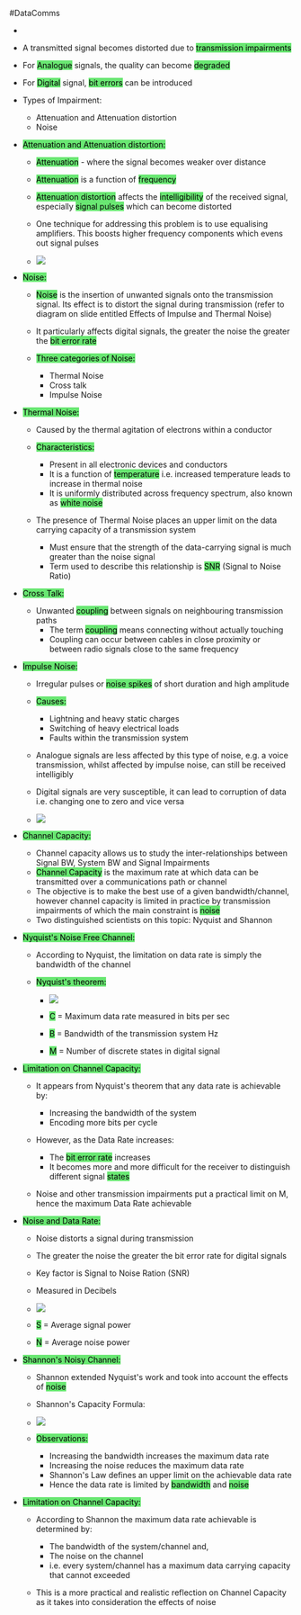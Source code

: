 #DataComms 

- 
- A transmitted signal becomes distorted due to <mark style="background:#69E772;">transmission impairments</mark>
- For <mark style="background:#69E772;">Analogue</mark> signals, the quality can become <mark style="background:#69E772;">degraded</mark>
- For <mark style="background:#69E772;">Digital</mark> signal, <mark style="background:#69E772;">bit errors</mark> can be introduced

- Types of Impairment:
    - Attenuation and Attenuation distortion
    - Noise
    
- <mark style="background:#69E772;">Attenuation and Attenuation distortion:</mark>
    
    - <mark style="background:#69E772;">Attenuation</mark> - where the signal becomes weaker over distance
    - <mark style="background:#69E772;">Attenuation</mark> is a function of <mark style="background:#69E772;">frequency</mark>
    - <mark style="background:#69E772;">Attenuation distortion</mark> affects the <mark style="background:#69E772;">intelligibility</mark> of the received signal, especially <mark style="background:#69E772;">signal pulses</mark> which can become distorted
    - One technique for addressing this problem is to use equalising amplifiers. This boosts higher frequency components which evens out signal pulses
    
    - ![](https://i.imgur.com/eB2EcNS.png)

    
- <mark style="background:#69E772;">Noise:</mark>
    
    - <mark style="background:#69E772;">Noise</mark> is the insertion of unwanted signals onto the transmission signal. Its effect is to distort the signal during transmission (refer to diagram on slide entitled Effects of Impulse and Thermal Noise)
    - It particularly affects digital signals, the greater the noise the greater the <mark style="background:#69E772;">bit error rate</mark>
    
    - <mark style="background:#69E772;">Three categories of Noise:</mark>
        - Thermal Noise
        - Cross talk
        - Impulse Noise
        
    
- <mark style="background:#69E772;">Thermal Noise:</mark>
    
    - Caused by the thermal agitation of electrons within a conductor
    
    - <mark style="background:#69E772;">Characteristics:</mark>
        - Present in all electronic devices and conductors
        - It is a function of <mark style="background:#69E772;">temperature</mark> i.e. increased temperature leads to increase in thermal noise
        - It is uniformly distributed across frequency spectrum, also known as <mark style="background:#69E772;">white noise</mark>
        
    - The presence of Thermal Noise places an upper limit on the data carrying capacity of a transmission system
        - Must ensure that the strength of the data-carrying signal is much greater than the noise signal
        - Term used to describe this relationship is <mark style="background:#69E772;">SNR</mark> (Signal to Noise Ratio)
        
    
- <mark style="background:#69E772;">Cross Talk:</mark>
    
    - Unwanted <mark style="background:#69E772;">coupling</mark> between signals on neighbouring transmission paths
        - The term <mark style="background:#69E772;">coupling</mark> means connecting without actually touching
        - Coupling can occur between cables in close proximity or between radio signals close to the same frequency
        
    
- <mark style="background:#69E772;">Impulse Noise:</mark>
    
    - Irregular pulses or <mark style="background:#69E772;">noise spikes</mark> of short duration and high amplitude
    
    - <mark style="background:#69E772;">Causes:</mark>
        - Lightning and heavy static charges
        - Switching of heavy electrical loads
        - Faults within the transmission system
        
    - Analogue signals are less affected by this type of noise, e.g. a voice transmission, whilst affected by impulse noise, can still be received intelligibly
    - Digital signals are very susceptible, it can lead to corruption of data i.e. changing one to zero and vice versa
    - ![](https://i.imgur.com/DhD955V.png)

    
- <mark style="background:#69E772;">Channel Capacity:</mark>
    
    - Channel capacity allows us to study the inter-relationships between Signal BW, System BW and Signal Impairments
    - <mark style="background:#69E772;">Channel Capacity</mark> is the maximum rate at which data can be transmitted over a communications path or channel
    - The objective is to make the best use of a given bandwidth/channel, however channel capacity is limited in practice by transmission impairments of which the main constraint is <mark style="background:#69E772;">noise</mark>
    - Two distinguished scientists on this topic: Nyquist and Shannon
    
- <mark style="background:#69E772;">Nyquist's Noise Free Channel:</mark>
    
    - According to Nyquist, the limitation on data rate is simply the bandwidth of the channel
    
    - <mark style="background:#69E772;">Nyquist's theorem:</mark>
        - ![](https://i.imgur.com/27E61eO.png)
		
        - <mark style="background:#69E772;">C</mark> = Maximum data rate measured in bits per sec
        - <mark style="background:#69E772;">B</mark> = Bandwidth of the transmission system Hz
        - <mark style="background:#69E772;">M</mark> = Number of discrete states in digital signal
        
    
- <mark style="background:#69E772;">Limitation on Channel Capacity:</mark>
    
    - It appears from Nyquist's theorem that any data rate is achievable by:
        - Increasing the bandwidth of the system
        - Encoding more bits per cycle
        
    - However, as the Data Rate increases:
        - The <mark style="background:#69E772;">bit error rate</mark> increases
        - It becomes more and more difficult for the receiver to distinguish different signal <mark style="background:#69E772;">states</mark>
        
    - Noise and other transmission impairments put a practical limit on M, hence the maximum Data Rate achievable
    
- <mark style="background:#69E772;">Noise and Data Rate:</mark>
    
    - Noise distorts a signal during transmission
    - The greater the noise the greater the bit error rate for digital signals
    - Key factor is Signal to Noise Ration (SNR)
    - Measured in Decibels
    - ![](https://i.imgur.com/qj2aUYq.png)

    - <mark style="background:#69E772;">S</mark> = Average signal power
    - <mark style="background:#69E772;">N</mark> = Average noise power
    
- <mark style="background:#69E772;">Shannon's Noisy Channel:</mark>
    
    - Shannon extended Nyquist's work and took into account the effects of <mark style="background:#69E772;">noise</mark>
    - Shannon's Capacity Formula:
    - ![](https://i.imgur.com/rBu9A21.png)
    
    - <mark style="background:#69E772;">Observations:</mark>
        - Increasing the bandwidth increases the maximum data rate
        - Increasing the noise reduces the maximum data rate
        - Shannon's Law defines an upper limit on the achievable data rate
        - Hence the data rate is limited by <mark style="background:#69E772;">bandwidth</mark> and <mark style="background:#69E772;">noise</mark>
        
    
- <mark style="background:#69E772;">Limitation on Channel Capacity:</mark>
    
    - According to Shannon the maximum data rate achievable is determined by:
        - The bandwidth of the system/channel and,
        - The noise on the channel
        - i.e. every system/channel has a maximum data carrying capacity that cannot exceeded
        
    - This is a more practical and realistic reflection on Channel Capacity as it takes into consideration the effects of noise